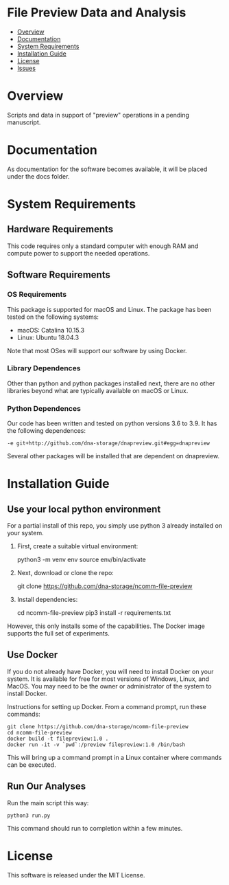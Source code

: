 # File Preview Data and Analysis


- [Overview](#overview)
- [Documentation](#documentation)
- [System Requirements](#system-requirements)
- [Installation Guide](#installation-guide)
- [License](#license)
- [Issues](https://github.com/dna-storage/ncomm-file-preview/issues)

# Overview

Scripts and data in support of "preview" operations in a pending manuscript.

# Documentation

As documentation for the software becomes available, it will be placed under the docs folder.

# System Requirements

## Hardware Requirements
This code requires only a standard computer with enough RAM and compute power to support the needed operations.

## Software Requirements
### OS Requirements
This package is supported for macOS and Linux. The package has been tested on the following systems:

+ macOS: Catalina 10.15.3
+ Linux: Ubuntu 18.04.3

Note that most OSes will support our software by using Docker.

### Library Dependences

Other than python and python packages installed next, there are no other libraries beyond what are typically available on macOS or Linux. 

### Python Dependences

Our code has been written and tested on python versions 3.6 to 3.9. It has the following dependences:

```
-e git+http://github.com/dna-storage/dnapreview.git#egg=dnapreview
```

Several other packages will be installed that are dependent on dnapreview.

# Installation Guide

## Use your local python environment 

For a partial install of this repo, you simply use python 3 already installed on your system.

1. First, create a suitable virtual environment:

    python3 -m venv env
    source env/bin/activate

2. Next, download or clone the repo:

    git clone https://github.com/dna-storage/ncomm-file-preview

3. Install dependencies:

    cd ncomm-file-preview
    pip3 install -r requirements.txt

However, this only installs some of the capabilities. The Docker image supports the full set of experiments.

## Use Docker

If you do not already have Docker, you will need to install Docker on your system. It is available for free for most versions of Windows, Linux, and MacOS. You may need to be the owner or administrator of the system to install Docker.

Instructions for setting up Docker.  From a command prompt, run these commands:

    git clone https://github.com/dna-storage/ncomm-file-preview
    cd ncomm-file-preview
    docker build -t filepreview:1.0 .
    docker run -it -v `pwd`:/preview filepreview:1.0 /bin/bash

This will bring up a command prompt in a Linux container where commands can be executed. 

## Run Our Analyses

Run the main script this way:

    python3 run.py 
    
This command should run to completion within a few minutes.

# License

This software is released under the MIT License.

